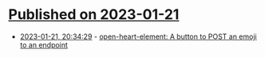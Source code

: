 # [Published on 2023-01-21](index.md)

* [2023-01-21, 20:34:29](https://lobste.rs/s/uusnr5/open_heart_element_button_post_emoji) - [open-heart-element: A button to POST an emoji to an endpoint](https://github.com/dddddddddzzzz/open-heart-element)
